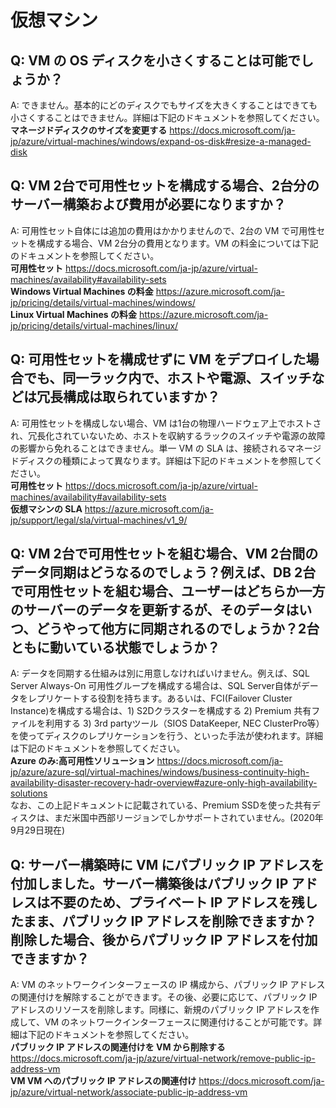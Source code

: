# 仮想マシン

## Q: VM の OS ディスクを小さくすることは可能でしょうか？　　
A: できません。基本的にどのディスクでもサイズを大きくすることはできても小さくすることはできません。詳細は下記のドキュメントを参照してください。  
**マネージドディスクのサイズを変更する** https://docs.microsoft.com/ja-jp/azure/virtual-machines/windows/expand-os-disk#resize-a-managed-disk  

## Q: VM 2台で可用性セットを構成する場合、2台分のサーバー構築および費用が必要になりますか？　　
A: 可用性セット自体には追加の費用はかかりませんので、2台の VM で可用性セットを構成する場合、VM 2台分の費用となります。VM の料金については下記のドキュメントを参照してください。  
**可用性セット** https://docs.microsoft.com/ja-jp/azure/virtual-machines/availability#availability-sets  
**Windows Virtual Machines の料金** https://azure.microsoft.com/ja-jp/pricing/details/virtual-machines/windows/  
**Linux Virtual Machines の料金** https://azure.microsoft.com/ja-jp/pricing/details/virtual-machines/linux/  

## Q: 可用性セットを構成せずに VM をデプロイした場合でも、同一ラック内で、ホストや電源、スイッチなどは冗長構成は取られていますか？  
A: 可用性セットを構成しない場合、VM は1台の物理ハードウェア上でホストされ、冗長化されていないため、ホストを収納するラックのスイッチや電源の故障の影響から免れることはできません。単一 VM の SLA は、接続されるマネージドディスクの種類によって異なります。詳細は下記のドキュメントを参照してください。  
**可用性セット** https://docs.microsoft.com/ja-jp/azure/virtual-machines/availability#availability-sets  
**仮想マシンの SLA** https://azure.microsoft.com/ja-jp/support/legal/sla/virtual-machines/v1_9/  

## Q: VM 2台で可用性セットを組む場合、VM 2台間のデータ同期はどうなるのでしょう？例えば、DB 2台で可用性セットを組む場合、ユーザーはどちらか一方のサーバーのデータを更新するが、そのデータはいつ、どうやって他方に同期されるのでしょうか？2台ともに動いている状態でしょうか？  
A: データを同期する仕組みは別に用意しなければいけません。例えば、SQL Server Always-On 可用性グループを構成する場合は、SQL Server自体がデータをレプリケートする役割を持ちます。あるいは、FCI(Failover Cluster Instance)を構成する場合は、1) S2Dクラスターを構成する 2) Premium 共有ファイルを利用する 3) 3rd partyツール（SIOS DataKeeper, NEC ClusterPro等）を使ってディスクのレプリケーションを行う、といった手法が使われます。詳細は下記のドキュメントを参照してください。  
**Azure のみ:高可用性ソリューション** https://docs.microsoft.com/ja-jp/azure/azure-sql/virtual-machines/windows/business-continuity-high-availability-disaster-recovery-hadr-overview#azure-only-high-availability-solutions    
なお、この上記ドキュメントに記載されている、Premium SSDを使った共有ディスクは、まだ米国中西部リージョンでしかサポートされていません。(2020年9月29日現在)　　

## Q: サーバー構築時に VM にパブリック IP アドレスを付加しました。サーバー構築後はパブリック IP アドレスは不要のため、プライベート IP アドレスを残したまま、パブリック IP アドレスを削除できますか？削除した場合、後からパブリック IP アドレスを付加できますか？  
A: VM のネットワークインターフェースの IP 構成から、パブリック IP アドレスの関連付けを解除することができます。その後、必要に応じて、パブリック IP アドレスのリソースを削除します。同様に、新規のパブリック IP アドレスを作成して、VM のネットワークインターフェースに関連付けることが可能です。詳細は下記のドキュメントを参照してください。  
**パブリック IP アドレスの関連付けを VM から削除する** https://docs.microsoft.com/ja-jp/azure/virtual-network/remove-public-ip-address-vm  
**VM VM へのパブリック IP アドレスの関連付け**   https://docs.microsoft.com/ja-jp/azure/virtual-network/associate-public-ip-address-vm  
